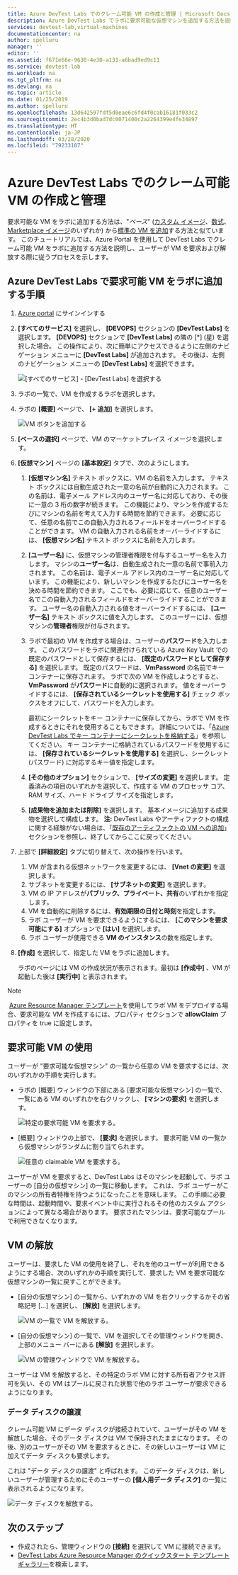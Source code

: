 ```yaml
---
title: Azure DevTest Labs でのクレーム可能 VM の作成と管理 | Microsoft Docs
description: Azure DevTest Labs でラボに要求可能な仮想マシンを追加する方法を説明します
services: devtest-lab,virtual-machines
documentationcenter: na
author: spelluru
manager: ''
editor: ''
ms.assetid: f671e66e-9630-4e30-a131-a6bad9ed9c11
ms.service: devtest-lab
ms.workload: na
ms.tgt_pltfrm: na
ms.devlang: na
ms.topic: article
ms.date: 01/25/2019
ms.author: spelluru
ms.openlocfilehash: 13d642597fdf5d0eae6c6fd4f0cab16181f033c2
ms.sourcegitcommit: 2ec4b3d0bad7dc0071400c2a2264399e4fe34897
ms.translationtype: HT
ms.contentlocale: ja-JP
ms.lasthandoff: 03/28/2020
ms.locfileid: "79233107"
---
```

# <a name="create-and-manage-claimable-vms-in-azure-devtest-labs"></a>Azure DevTest Labs でのクレーム可能 VM の作成と管理
要求可能な VM をラボに追加する方法は、"*ベース*" ([カスタム イメージ](devtest-lab-create-template.md)、[数式](devtest-lab-manage-formulas.md)、[Marketplace イメージ](devtest-lab-configure-marketplace-images.md)のいずれか) から[標準の VM を追加](devtest-lab-add-vm.md)する方法と似ています。 このチュートリアルでは、Azure Portal を使用して DevTest Labs でクレーム可能 VM をラボに追加する方法を説明し、ユーザーが VM を要求および解放する際に従うプロセスを示します。

## <a name="steps-to-add-a-claimable-vm-to-a-lab-in-azure-devtest-labs"></a>Azure DevTest Labs で要求可能 VM をラボに追加する手順
1. [Azure portal](https://go.microsoft.com/fwlink/p/?LinkID=525040) にサインインする
1. **[すべてのサービス]** を選択し、 **[DEVOPS]** セクションの **[DevTest Labs]** を選択します。 **[DEVOPS]** セクションで **[DevTest Labs]** の隣の [*] (星) を選択した場合。 この操作により、次に簡単にアクセスできるように左側のナビゲーション メニューに **[DevTest Labs]** が追加されます。 その後は、左側のナビゲーション メニューの **[DevTest Labs]** を選択できます。

    ![[すべてのサービス] - [DevTest Labs] を選択する](./media/devtest-lab-create-lab/all-services-select.png)
1. ラボの一覧で、VM を作成するラボを選択します。
2. ラボの **[概要]** ページで、 **[+ 追加]** を選択します。

    ![VM ボタンを追加する](./media/devtest-lab-add-vm/devtestlab-home-blade-add-vm.png)
1. **[ベースの選択]** ページで、VM のマーケットプレイス イメージを選択します。
1. **[仮想マシン]** ページの **[基本設定]** タブで、次のようにします。
    1. **[仮想マシン名]** テキスト ボックスに、VM の名前を入力します。 テキスト ボックスには自動生成された一意の名前が自動的に入力されます。 この名前は、電子メール アドレス内のユーザー名に対応しており、その後に一意の 3 桁の数字が続きます。 この機能により、マシンを作成するたびにマシンの名前を考えて入力する時間を節約できます。 必要に応じて、任意の名前でこの自動入力されるフィールドをオーバーライドすることができます。 VM の自動入力される名前をオーバーライドするには、 **[仮想マシン名]** テキスト ボックスに名前を入力します。
    2. **[ユーザー名]** に、仮想マシンの管理者権限を付与するユーザー名を入力します。 マシンの**ユーザー名**は、自動生成された一意の名前で事前入力されます。 この名前は、電子メール アドレス内のユーザー名に対応しています。 この機能により、新しいマシンを作成するたびにユーザー名を決める時間を節約できます。 ここでも、必要に応じて、任意のユーザー名でこの自動入力されるフィールドをオーバーライドすることができます。 ユーザー名の自動入力される値をオーバーライドするには、 **[ユーザー名]** テキスト ボックスに値を入力します。 このユーザーには、仮想マシンの**管理者**権限が付与されます。
    3. ラボで最初の VM を作成する場合は、ユーザーの**パスワード**を入力します。 このパスワードをラボに関連付けられている Azure Key Vault での既定のパスワードとして保存するには、 **[既定のパスワードとして保存する]** を選択します。 既定のパスワードは、**VmPassword** の名前でキー コンテナーに保存されます。 ラボで次の VM を作成しようとすると、**VmPassword** が**パスワード**に自動的に選択されます。 値をオーバーライドするには、 **[保存されているシークレットを使用する]** チェック ボックスをオフにして、パスワードを入力します。

        最初にシークレットをキー コンテナーに保存してから、ラボで VM を作成するときにそれを使用することもできます。 詳細については、「[Azure DevTest Labs でキー コンテナーにシークレットを格納する](devtest-lab-store-secrets-in-key-vault.md)」を参照してください。 キー コンテナーに格納されているパスワードを使用するには、 **[保存されているシークレットを使用する]** を選択し、シークレット (パスワード) に対応するキー値を指定します。
    4. **[その他のオプション]** セクションで、 **[サイズの変更]** を選択します。 定義済みの項目のいずれかを選択して、作成する VM のプロセッサ コア、RAM サイズ、ハード ドライブ サイズを指定します。
    5. **[成果物を追加または削除]** を選択します。 基本イメージに追加する成果物を選択して構成します。
    **注:** DevTest Labs やアーティファクトの構成に関する経験がない場合は、「[既存のアーティファクトの VM への追加](./devtest-lab-add-vm.md#add-an-existing-artifact-to-a-vm)」セクションを参照し、終了してからここに戻ってください。
2. 上部で **[詳細設定]** タブに切り替えて、次の操作を行います。
    1. VM が含まれる仮想ネットワークを変更するには、 **[Vnet の変更]** を選択します。
    2. サブネットを変更するには、 **[サブネットの変更]** を選択します。
    3. VM の IP アドレスが**パブリック、プライベート、共有**のいずれかを指定します。
    4. VM を自動的に削除するには、**有効期限の日付と時刻**を指定します。
    5. ラボ ユーザーが VM を要求できるようにするには、 **[このマシンを要求可能にする]** オプションで **[はい]** を選択します。
    6. ラボ ユーザーが使用できる **VM のインスタンス**の数を指定します。
3. **[作成]** を選択して、指定した VM をラボに追加します。

   ラボのページには VM の作成状況が表示されます。最初は **[作成中]** 、VM が起動した後は **[実行中]** と表示されます。

> [!NOTE]
>  [Azure Resource Manager テンプレート](devtest-lab-create-environment-from-arm.md)を使用してラボ VM をデプロイする場合、要求可能な VM を作成するには、プロパティ セクションで **allowClaim** プロパティを true に設定します。


## <a name="using-a-claimable-vm"></a>要求可能 VM の使用

ユーザーが "要求可能な仮想マシン" の一覧から任意の VM を要求するには、次のいずれかの手順を実行します。

* ラボの [概要] ウィンドウの下部にある [要求可能な仮想マシン] の一覧で、一覧にある VM のいずれかを右クリックし、 **[マシンの要求]** を選択します。

  ![特定の要求可能 VM を要求する。](./media/devtest-lab-add-vm/devtestlab-claim-VM.png)


* [概要] ウィンドウの上部で、 **[要求]** を選択します。 要求可能 VM の一覧から仮想マシンがランダムに割り当てられます。

  ![任意の claimable VM を要求する。](./media/devtest-lab-add-vm/devtestlab-claim-any.png)


ユーザーが VM を要求すると、DevTest Labs はそのマシンを起動して、ラボ ユーザーの [自分の仮想マシン] の一覧に移動します。 これは、ラボ ユーザーがこのマシンの所有者特権を持つようになったことを意味します。 この手順に必要な時間は、起動時間や、要求イベント中に実行されるその他のカスタム アクションによって異なる場合があります。 要求されたマシンは、要求可能なプールで利用できなくなります。  

## <a name="unclaim-a-vm"></a>VM の解放

ユーザーは、要求した VM の使用を終了し、それを他のユーザーが利用できるようにする場合、次のいずれかの手順を実行して、要求した VM を要求可能な仮想マシンの一覧に戻すことができます。

- [自分の仮想マシン] の一覧から、いずれかの VM を右クリックするかその省略記号 [...] を選択し、 **[解放]** を選択します。

  ![VM の一覧で VM を解放する。](./media/devtest-lab-add-vm/devtestlab-unclaim-VM2.png)

- [自分の仮想マシン] の一覧で、VM を選択してその管理ウィンドウを開き、上部のメニュー バーにある **[解放]** を選択します。

  ![VM の管理ウィンドウで VM を解放する。](./media/devtest-lab-add-vm/devtestlab-unclaim-VM.png)

ユーザーは VM を解放すると、その特定のラボ VM に対する所有者アクセス許可を失い、その VM はプールに戻された状態で他のラボ ユーザーが要求できるようになります。 

### <a name="transferring-the-data-disk"></a>データ ディスクの譲渡
クレーム可能 VM にデータ ディスクが接続されていて、ユーザーがその VM を解放した場合、そのデータ ディスクは VM で保持されたままになります。 その後、別のユーザーがその VM を要求するときに、その新しいユーザーは VM に加えてデータ ディスクも要求します。

これは "データ ディスクの譲渡" と呼ばれます。 このデータ ディスクは、新しいユーザーが管理するためにそのユーザーの **[個人用データ ディスク]** の一覧に表示されるようになります。

![データ ディスクを解放する。](./media/devtest-lab-add-vm/devtestlab-unclaim-datadisks.png)



## <a name="next-steps"></a>次のステップ
* 作成されたら、管理ウィンドウの **[接続]** を選択して VM に接続できます。
* [DevTest Labs Azure Resource Manager のクイックスタート テンプレート ギャラリー](https://github.com/Azure/azure-devtestlab/tree/master/samples/DevTestLabs/QuickStartTemplates)を検索します。
